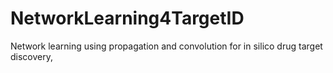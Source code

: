 # NetworkLearning4TargetID
Network learning using propagation and convolution for in silico drug target discovery,
